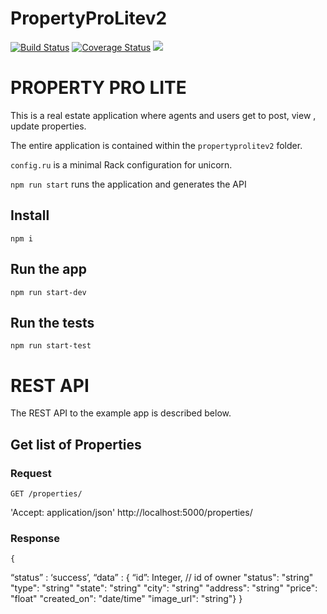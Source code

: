 # PropertyProLitev2

[![Build Status](https://travis-ci.org/sharonandisi/PropertyProLitev2.svg?branch=development)](https://travis-ci.org/sharonandisi/PropertyProLitev2) [![Coverage Status](https://coveralls.io/repos/github/sharonandisi/PropertyProLitev2/badge.svg?branch=developmen)](https://coveralls.io/github/sharonandisi/PropertyProLitev2?branch=developmen) <a href="https://codeclimate.com/github/sharonandisi/PropertyProLitev2/maintainability"><img src="https://api.codeclimate.com/v1/badges/78360861c52c55d3bf0a/maintainability" /></a>


# PROPERTY PRO LITE

This is a real estate application where agents and users get to post, view , update properties.

The entire application is contained within the `propertyprolitev2` folder.

`config.ru` is a minimal Rack configuration for unicorn.

`npm run start` runs the application and generates the API



## Install

    npm i

## Run the app

    npm run start-dev

## Run the tests

    npm run start-test

# REST API

The REST API to the example app is described below.

## Get list of Properties

### Request

`GET /properties/`

   'Accept: application/json' http://localhost:5000/properties/

### Response

    { 
“status” ​:​ ​‘success’​,
 ​“data” ​:​ ​{ 
​“id”​:​ Integer​, // id of owner
"status": "string"
"type": "string"
"state": "string"
"city": "string"
"address": "string"
"price": "float"
"created_on": "date/time"
"image_url": "string"​} } 
